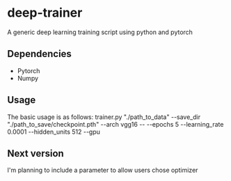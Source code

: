 # deep-trainer
A generic deep learning training script using python and pytorch

## Dependencies
- Pytorch
- Numpy

## Usage
The basic usage is as follows:
trainer.py "./path_to_data" --save_dir "./path_to_save/checkpoint.pth" --arch vgg16 -- --epochs 5 --learning_rate 0.0001 --hidden_units 512  --gpu

## Next version
I'm planning to include a parameter to allow users chose optimizer

